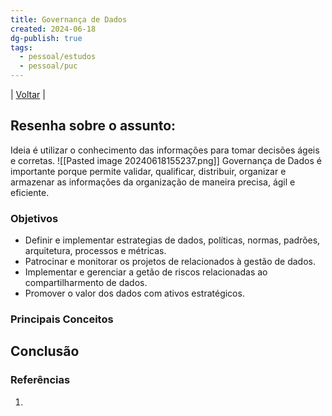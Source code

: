 ```yaml
---
title: Governança de Dados
created: 2024-06-18
dg-publish: true
tags:
  - pessoal/estudos
  - pessoal/puc
---
```

| [Voltar](index) |
## Resenha sobre o assunto:
Ideia é utilizar o conhecimento das informações para tomar decisões ágeis e corretas.
![[Pasted image 20240618155237.png]]
Governança de Dados é importante porque permite validar, qualificar, distribuir, organizar e armazenar as informações da organização de maneira precisa, ágil e eficiente.

### Objetivos
- Definir e implementar estrategias de dados, políticas, normas, padrões, arquitetura, processos e métricas.
- Patrocinar e monitorar os projetos de relacionados à gestão de dados.
- Implementar e gerenciar a getão de riscos relacionadas ao compartilharmento de dados.
- Promover o valor dos dados com ativos estratégicos.
### Principais Conceitos


## Conclusão

### Referências
1. 